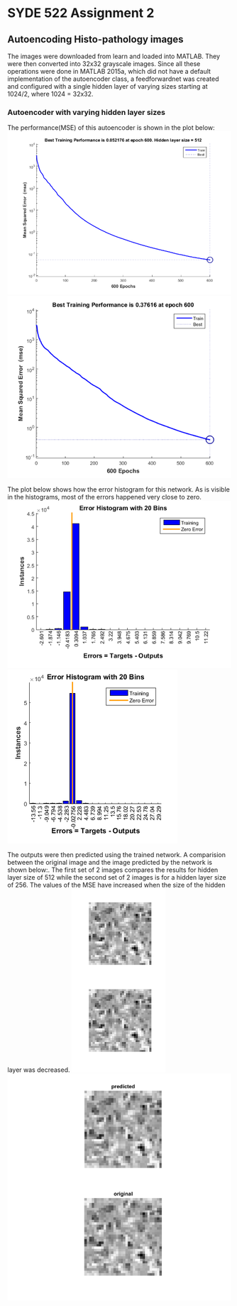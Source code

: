 # SYDE 522 Assignment 2
## Autoencoding Histo-pathology images
The images were downloaded from learn and loaded into MATLAB. They were then converted into 32x32 grayscale images. Since all these operations were done in MATLAB 2015a, which did not have a default implementation of the autoencoder class, a feedforwardnet was created and configured with a single hidden layer of varying sizes starting at 1024/2, where 1024 = 32x32.
### Autoencoder with varying hidden layer sizes
The performance(MSE) of this autoencoder is shown in the plot below:
![MSE peformance for hidden layer size = 512](hl_512_mse.png)
![MSE peformance for hidden layer size = 256](hl_256_mse.png)

The plot below shows how the error histogram for this network. As is visible in the histograms, most of the errors happened very close to zero.
![Error Histogram for hidden layer size = 512](hl_512_error.png)
![Error Histogram for hidden layer size = 256](hl_256_error.png)

The outputs were then predicted using the trained network. A comparision between the original image and the image predicted by the network is shown below:. The first set of 2 images compares the results for hidden layer size of 512 while the second set of 2 images is for a hidden layer size of 256. The values of the MSE have increased when the size of the hidden layer was decreased.
![Comparision of output](hl_52_out_in.png)
![Comparision of output](hl_256_out_in.png)
